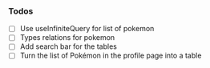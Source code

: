 ### Todos

- [ ] Use useInfiniteQuery for list of pokemon
- [ ] Types relations for pokemon
- [ ] Add search bar for the tables
- [ ] Turn the list of Pokémon in the profile page into a table
